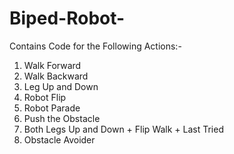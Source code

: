 # Biped-Robot-
Contains Code for the Following Actions:-
1. Walk Forward
2. Walk Backward
3. Leg Up and Down
4. Robot Flip
5. Robot Parade
6. Push the Obstacle
7. Both Legs Up and Down + Flip Walk + Last Tried
8. Obstacle Avoider

